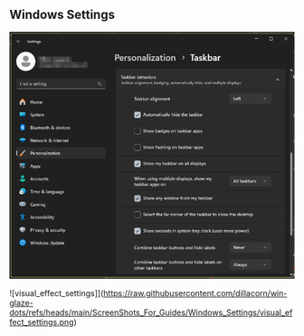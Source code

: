 ## Windows Settings

![taskbar_behavior_settings](https://raw.githubusercontent.com/dillacorn/win-glaze-dots/refs/heads/main/ScreenShots_For_Guides/Windows_Settings/taskbar_behavior_settings.png)

![visual_effect_settings]](https://raw.githubusercontent.com/dillacorn/win-glaze-dots/refs/heads/main/ScreenShots_For_Guides/Windows_Settings/visual_effect_settings.png)

